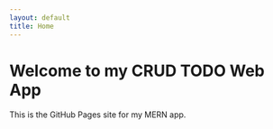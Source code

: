 ```yaml
---
layout: default
title: Home
---
```


# Welcome to my CRUD TODO Web App

This is the GitHub Pages site for my MERN app.
